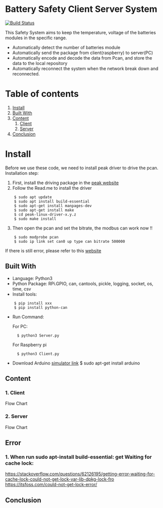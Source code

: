 # Battery Safety Client Server System


[![Build Status](https://travis-ci.org/joemccann/dillinger.svg?branch=master)](https://travis-ci.org/joemccann/dillinger)

This Safety System aims to keep the temperature, voltage of the batteries modules in the specific range. 

  - Automatically detect the number of batteries module
  - Automatically send the package from client(raspberry) to server(PC)
  - Automatically encode and decode the data from Pcan, and store the data to the local repository
  - Automatically reconnect the system when the network break down and reconnected.

# Table of contents
1. [Install](#Install)
2. [Built With](#BuiltWith)
3. [Content](#Content)
    1. [Client](#Client)
    2. [Server](#Server)
3. [Conclusion](#Conclusion)

# Install <a name="Install"></a>
Before we use these code, we need to install peak driver to drive the pcan. <br/>
Installation step: <br />
1. First, install the driving package in the [peak website](https://www.peak-system.com/fileadmin/media/linux/files/peak-linux-driver-8.11.0.tar.gz) 
2. Follow the Read.me to install the driver
```console
	$ sudo apt update
	$ sudo apt install build-essential
	$ sudo apt-get install manpages-dev
	$ sudo apt-get install make
	$ cd peak-linux-driver-x.y.z
	$ sudo make install
```
3. Then open the pcan and set the bitrate, the modbus can work now !!
```console
	$ sudo modprobe pcan
	$ sudo ip link set can0 up type can bitrate 500000
```



If there is still error, please refer to this [website](https://forum.peak-system.com/viewtopic.php?f=59&t=3381)


## Built With <a name="BuiltWith"></a>
<!---
your comment goes here
and here
-->

* Language: Python3 <br />
* Python Package: RPi.GPIO, can, cantools, pickle, logging, socket, os, time, csv <br />
* Install tools:
```console
	$ pip install xxx
	$ pip install python-can
```
* Run Command: <br />

	For PC: 
    
    	$ python3 Server.py 
    

	For Raspberry pi
		
        $ python3 Client.py 

* Download Arduino
	[simulator link](https://www.tinkercad.com/things/bGWVayF3Z1h-start-simulating/editel?lessonid=EHD2303J3YPUS5Z&projectid=OIYJ88OJ3OPN3EA&collectionid=OIYJ88OJ3OPN3EA&tenant=circuits#/lesson-viewer)
	$ sudo apt-get install arduino

## Content  <a name="Content"></a>
### 1. Client <a name="Client"></a>
Flow Chart
	

### 2. Server <a name="Server"></a>
Flow Chart

## Error 
### 1. When run sudo apt-install build-essential: get Waiting for cache lock:
https://stackoverflow.com/questions/62126195/getting-error-waiting-for-cache-lock-could-not-get-lock-var-lib-dpkg-lock-fro
https://itsfoss.com/could-not-get-lock-error/


## Conclusion <a name="Conclusion"></a>
